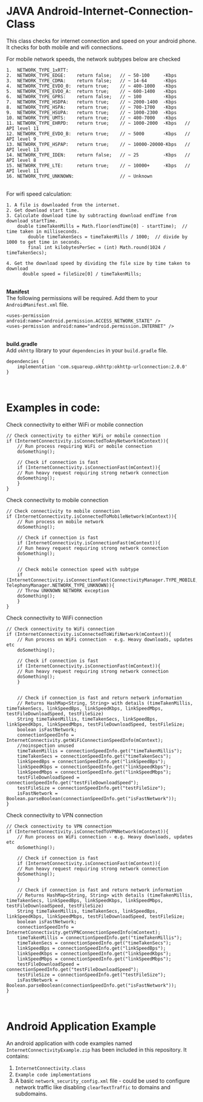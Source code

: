 # JAVA Android-Internet-Connection-Class
This class checks for internet connection and speed on your android phone.
It checks for both mobile and wifi connections.

For mobile network speeds, the network subtypes below are checked

	1.  NETWORK_TYPE_1xRTT:
	2.  NETWORK_TYPE_EDGE:    return false;   // ~ 50-100     -Kbps   
	3.  NETWORK_TYPE_CDMA:    return false;   // ~ 14-64      -Kbps   
	4.  NETWORK_TYPE_EVDO_0:  return true;    // ~ 400-1000   -Kbps
	5.  NETWORK_TYPE_EVDO_A:  return true;    // ~ 600-1400   -Kbps
	6.  NETWORK_TYPE_GPRS:    return false;   // ~ 100        -Kbps   
	7.  NETWORK_TYPE_HSDPA:   return true;    // ~ 2000-1400  -Kbps
	8.  NETWORK_TYPE_HSPA:    return true;    // ~ 700-1700   -Kbps
	9.  NETWORK_TYPE_HSUPA:   return true;    // ~ 1000-2300  -Kbps
	10. NETWORK_TYPE_UMTS:    return true;    // ~ 400-7000   -Kbps
	11. NETWORK_TYPE_EHRPD:   return true;    // ~ 1000-2000  -Kbps   // API level 11
	12. NETWORK_TYPE_EVDO_B:  return true;    // ~ 5000       -Kbps   // API level 9
	13. NETWORK_TYPE_HSPAP:   return true;    // ~ 10000-20000-Kbps   // API level 13
	14. NETWORK_TYPE_IDEN:    return false;   // ~ 25         -Kbps   // API level 8
	15. NETWORK_TYPE_LTE:     return true;    // ~ 10000+     -Kbps   // API level 11
	16. NETWORK_TYPE_UNKNOWN:                 // ~ Unknown

<br/>For wifi speed calculation:

    1. A file is downloaded from the internet.
    2. Get download start time.
    3. Calculate download time by subtracting download endTime from download startTime.
		double timeTakenMills = Math.floor(endTime[0] - startTime);  // time taken in milliseconds.
          	double timeTakenSecs = timeTakenMills / 1000;  // divide by 1000 to get time in seconds.
          	final int kilobytesPerSec = (int) Math.round(1024 / timeTakenSecs);  
		
    4. Get the download speed by dividing the file size by time taken to download
          double speed = fileSize[0] / timeTakenMills;


<br/>**Manifest**
<br/>The following permissions will be required. Add them to your `AndroidManifest.xml` file.
```
<uses-permission android:name="android.permission.ACCESS_NETWORK_STATE" />
<uses-permission android:name="android.permission.INTERNET" />
```

<br/>**build.gradle**
<br/>Add `okhttp` library to your `dependencies` in your `build.gradle` file.
```
dependencies {
    implementation 'com.squareup.okhttp:okhttp-urlconnection:2.0.0'
}
```

<br/>

# Examples in code:<br/>

Check connectivity to either WiFi or mobile connection
```
// Check connectivity to either WiFi or mobile connection
if (InternetConnectivity.isConnectedToAnyNetwork(mContext)){
    // Run process requiring WiFi or mobile connection
    doSomething();

    // Check if connection is fast
    if (InternetConnectivity.isConnectionFast(mContext)){
	// Run heavy request requiring strong network connection
	doSomething();
    }
}
```

Check connectivity to mobile connection
```
// Check connectivity to mobile connection
if (InternetConnectivity.isConnectedToMobileNetwork(mContext)){
    // Run process on mobile network
    doSomething();

    // Check if connection is fast
    if (InternetConnectivity.isConnectionFast(mContext)){
	// Run heavy request requiring strong network connection
	doSomething();
    }

    // Check mobile connection speed with subtype
    if (InternetConnectivity.isConnectionFast(ConnectivityManager.TYPE_MOBILE, TelephonyManager.NETWORK_TYPE_UNKNOWN)){
	// Throw UNKNOWN NETWORK exception
	doSomething();
    }
}
```

Check connectivity to WiFi connection
```
// Check connectivity to WiFi connection
if (InternetConnectivity.isConnectedToWifiNetwork(mContext)){
    // Run process on WiFi connection - e.g. Heavy downloads, updates etc
    doSomething();

    // Check if connection is fast
    if (InternetConnectivity.isConnectionFast(mContext)){
	// Run heavy request requiring strong network connection
	doSomething();
    }


    // Check if connection is fast and return network information
    // Returns HashMap<String, String> with details (timeTakenMillis, timeTakenSecs, linkSpeedBps, linkSpeedKbps, linkSpeedMbps, testFileDownloadSpeed, testFileSize)
    String timeTakenMillis, timeTakenSecs, linkSpeedBps, linkSpeedKbps, linkSpeedMbps, testFileDownloadSpeed, testFileSize;
    boolean isFastNetwork;
    connectionSpeedInfo = InternetConnectivity.getWiFiConnectionSpeedInfo(mContext);
    //noinspection unused
    timeTakenMillis = connectionSpeedInfo.get("timeTakenMillis");
    timeTakenSecs = connectionSpeedInfo.get("timeTakenSecs");
    linkSpeedBps = connectionSpeedInfo.get("linkSpeedBps");
    linkSpeedKbps = connectionSpeedInfo.get("linkSpeedKbps");
    linkSpeedMbps = connectionSpeedInfo.get("linkSpeedMbps");
    testFileDownloadSpeed = connectionSpeedInfo.get("testFileDownloadSpeed");
    testFileSize = connectionSpeedInfo.get("testFileSize");
    isFastNetwork = Boolean.parseBoolean(connectionSpeedInfo.get("isFastNetwork"));
} 
```

Check connectivity to VPN connection
```
// Check connectivity to VPN connection
if (InternetConnectivity.isConnectedToVPNNetwork(mContext)){
    // Run process on WiFi connection - e.g. Heavy downloads, updates etc
    doSomething();

    // Check if connection is fast
    if (InternetConnectivity.isConnectionFast(mContext)){
	// Run heavy request requiring strong network connection
	doSomething();
    }

    // Check if connection is fast and return network information
    // Returns HashMap<String, String> with details (timeTakenMillis, timeTakenSecs, linkSpeedBps, linkSpeedKbps, linkSpeedMbps, testFileDownloadSpeed, testFileSize)
    String timeTakenMillis, timeTakenSecs, linkSpeedBps, linkSpeedKbps, linkSpeedMbps, testFileDownloadSpeed, testFileSize;
    boolean isFastNetwork;
    connectionSpeedInfo = InternetConnectivity.getVPNConnectionSpeedInfo(mContext);
    timeTakenMillis = connectionSpeedInfo.get("timeTakenMillis");
    timeTakenSecs = connectionSpeedInfo.get("timeTakenSecs");
    linkSpeedBps = connectionSpeedInfo.get("linkSpeedBps");
    linkSpeedKbps = connectionSpeedInfo.get("linkSpeedKbps");
    linkSpeedMbps = connectionSpeedInfo.get("linkSpeedMbps");
    testFileDownloadSpeed = connectionSpeedInfo.get("testFileDownloadSpeed");
    testFileSize = connectionSpeedInfo.get("testFileSize");
    isFastNetwork = Boolean.parseBoolean(connectionSpeedInfo.get("isFastNetwork"));
}
```
<br/>

# Android Application Example

An android application with code examples named `InternetConnectivityExample.zip` has been included in this repository.
It contains: 
1. `InternetConnectivity.class`
2. `Example code implementations`
3. A basic `network_security_config.xml` file - could be used to configure network traffic like disabling `clearTextTraffic` to domains and subdomains.
